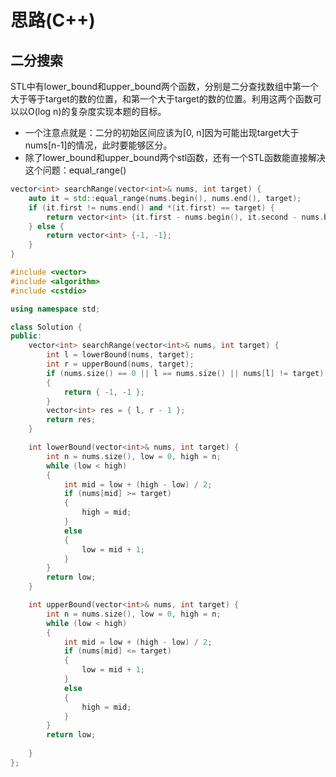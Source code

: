 # 思路(C++)

## 二分搜索

STL中有lower_bound和upper_bound两个函数，分别是二分查找数组中第一个大于等于target的数的位置，和第一个大于target的数的位置。利用这两个函数可以以O(log n)的复杂度实现本题的目标。

- 一个注意点就是：二分的初始区间应该为[0, n]因为可能出现target大于nums[n-1]的情况，此时要能够区分。
- 除了lower_bound和upper_bound两个stl函数，还有一个STL函数能直接解决这个问题：equal_range()

```cpp
vector<int> searchRange(vector<int>& nums, int target) {
	auto it = std::equal_range(nums.begin(), nums.end(), target);
	if (it.first != nums.end() and *(it.first) == target) {
		return vector<int> {it.first - nums.begin(), it.second - nums.begin() - 1};    
	} else {
		return vector<int> {-1, -1};
	}
}
```

```cpp
#include <vector>
#include <algorithm>
#include <cstdio>

using namespace std;

class Solution {
public:
    vector<int> searchRange(vector<int>& nums, int target) {
        int l = lowerBound(nums, target);
        int r = upperBound(nums, target);
        if (nums.size() == 0 || l == nums.size() || nums[l] != target)
        {
            return { -1, -1 };
        }
        vector<int> res = { l, r - 1 };
        return res;
    }

    int lowerBound(vector<int>& nums, int target) {
        int n = nums.size(), low = 0, high = n;
        while (low < high)
        {
            int mid = low + (high - low) / 2;
            if (nums[mid] >= target)
            {
                high = mid;
            }
            else
            {
                low = mid + 1;
            }
        }
        return low;
    }

    int upperBound(vector<int>& nums, int target) {
        int n = nums.size(), low = 0, high = n;
        while (low < high)
        {
            int mid = low + (high - low) / 2;
            if (nums[mid] <= target)
            {
                low = mid + 1;
            }
            else
            {
                high = mid;
            }
        }
        return low;
        
    }
};
```

